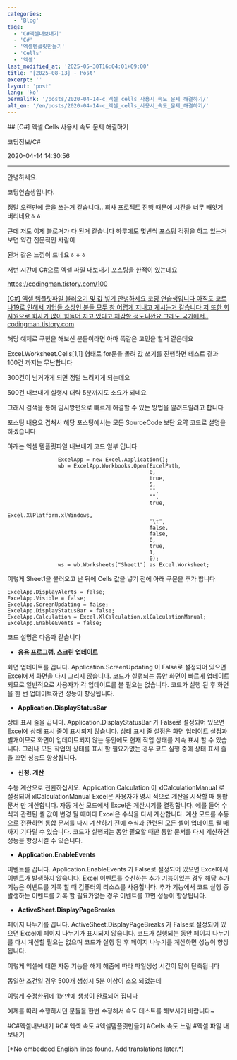 ```yaml
---
categories:
  - 'Blog'
tags:
  - 'C#엑셀내보내기'
  - 'C#'
  - '엑셀템플릿만들기'
  - 'Cells'
  - '엑셀'
last_modified_at: '2025-05-30T16:04:01+09:00'
title: '[2025-08-13] - Post'
excerpt: ''
layout: 'post'
lang: 'ko'
permalink: '/posts/2020-04-14-c_엑셀_cells_사용시_속도_문제_해결하기/'
alt_en: '/en/posts/2020-04-14-c_엑셀_cells_사용시_속도_문제_해결하기/'
---
```


<div class="lang-panel lang-ko" lang="ko">
## [C#] 엑셀 Cells 사용시 속도 문제 해결하기

코딩정보/C#

2020-04-14 14:30:56

* * *

안녕하세요.

코딩연습생입니다.

정말 오랜만에 글을 쓰는거 같습니다.. 회사 프로젝트 진행 때문에 시간을 너무 빼앗겨 버리네요ㅎㅎ

근데 저도 이제 블로거가 다 된거 같습니다 하루에도 몇번씩 포스팅 걱정을 하고 있는거 보면 약간 전문적인 사람이

된거 같은 느낌이 드네요ㅎㅎㅎ

저번 시간에 C#으로 엑셀 파일 내보내기 포스팅을 한적이 있는데요

<https://codingman.tistory.com/100>

[ [C#] 엑셀 템플릿파일 불러오기 및 값 넣기 안녕하세요 코딩 연습생입니다 아직도 코로나19로 인해서 기업들 소상인 분들 모두 참 어렵게
지내고 계시는거 같습니다 저 또한 회사원으로 회사가 많이 힘들어 지고 있다고 체감할 정도니깐요 그래도 국가에서..
codingman.tistory.com ](https://codingman.tistory.com/100)

해당 예제로 구현을 해보신 분들이라면 아마 똑같은 고민을 할거 같은데요

Excel.Worksheet.Cells[1,1] 형태로 for문을 돌려 값 쓰기를 진행하면 테스트 결과 100건 까지는 무난합니다

300건이 넘거가게 되면 정말 느려지게 되는데요

500건 내보내기 실행시 대략 5분까지도 소요가 되네요

그래서 검색을 통해 임시방편으로 빠르게 해결할 수 있는 방법을 알려드릴려고 합니다

포스팅 내용으 겹쳐서 해당 포스팅에서는 모든 SourceCode 보단 요약 코드로 설명을 하겠습니다

아래는 엑셀 템플릿파일 내보내기 코드 일부 입니다

    
    
                    ExcelApp = new Excel.Application();
                    wb = ExcelApp.Workbooks.Open(ExcelPath,
                                                 0,
                                                 true,
                                                 5,
                                                 "",
                                                 "",
                                                 true,
                                                 Excel.XlPlatform.xlWindows,
                                                 "\t",
                                                 false,
                                                 false,
                                                 0,
                                                 true,
                                                 1,
                                                 0);
                    ws = wb.Worksheets["Sheet1"] as Excel.Worksheet;

이렇게 Sheet1을 불러오고 난 뒤에 Cells 값을 넣기 전에 아래 구문을 추가 합니다

    
    
    ExcelApp.DisplayAlerts = false;
    ExcelApp.Visible = false;
    ExcelApp.ScreenUpdating = false;
    ExcelApp.DisplayStatusBar = false;
    ExcelApp.Calculation = Excel.XlCalculation.xlCalculationManual;
    ExcelApp.EnableEvents = false;

코드 설명은 다음과 같습니다

  * **응용 프로그램. 스크린 업데이트**

화면 업데이트를 끕니다. Application.ScreenUpdating 이 False로 설정되어 있으면 Excel에서 화면을 다시 그리지
않습니다. 코드가 실행되는 동안 화면이 빠르게 업데이트되므로 일반적으로 사용자가 각 업데이트를 볼 필요는 없습니다. 코드가 실행 된 후
화면을 한 번 업데이트하면 성능이 향상됩니다.

  * **Application.DisplayStatusBar**

상태 표시 줄을 끕니다. Application.DisplayStatusBar 가 False로 설정되어 있으면 Excel에 상태 표시 줄이
표시되지 않습니다. 상태 표시 줄 설정은 화면 업데이트 설정과 별개이므로 화면이 업데이트되지 않는 동안에도 현재 작업 상태를 계속 표시 할
수 있습니다. 그러나 모든 작업의 ​​상태를 표시 할 필요가없는 경우 코드 실행 중에 상태 표시 줄을 끄면 성능도 향상됩니다.

  * **신청. 계산**

수동 계산으로 전환하십시오. Application.Calculation 이 xlCalculationManual 로 설정되어
xlCalculationManual Excel은 사용자가 명시 적으로 계산을 시작할 때 통합 문서 만 계산합니다. 자동 계산 모드에서
Excel은 계산시기를 결정합니다. 예를 들어 수식과 관련된 셀 값이 변경 될 때마다 Excel은 수식을 다시 계산합니다. 계산 모드를
수동으로 전환하면 통합 문서를 다시 계산하기 전에 수식과 관련된 모든 셀이 업데이트 될 때까지 기다릴 수 있습니다. 코드가 실행되는 동안
필요할 때만 통합 문서를 다시 계산하면 성능을 향상시킬 수 있습니다.

  * **Application.EnableEvents**

이벤트를 끕니다. Application.EnableEvents 가 False로 설정되어 있으면 Excel에서 이벤트가 발생하지 않습니다.
Excel 이벤트를 수신하는 추가 기능이있는 경우 해당 추가 기능은 이벤트를 기록 할 때 컴퓨터의 리소스를 사용합니다. 추가 기능에서 코드
실행 중 발생하는 이벤트를 기록 할 필요가없는 경우 이벤트를 끄면 성능이 향상됩니다.

  * **ActiveSheet.DisplayPageBreaks**

페이지 나누기를 끕니다. ActiveSheet.DisplayPageBreaks 가 False로 설정되어 있으면 Excel에 페이지 나누기가
표시되지 않습니다. 코드가 실행되는 동안 페이지 나누기를 다시 계산할 필요는 없으며 코드가 실행 된 후 페이지 나누기를 계산하면 성능이
향상됩니다.

이렇게 엑셀에 대한 자동 기능을 해제 해줌에 따라 파일생성 시간이 많이 단축됩니다

동일한 조건일 경우 500개 생성시 5분 이상이 소요 되었는데

이렇게 수정한뒤에 1분만에 생성이 완료되어 집니다

예제를 따라 수행하시던 분들을 한번 수정해서 속도 테스트를 해보시기 바랍니다~

  

#C#엑셀내보내기 #C# 엑섹 속도 #엑셀템플릿만들기 #Cells 속도 느림 #엑셀 파일 내보내기


</div>
<div class="lang-panel lang-en" lang="en">
(*No embedded English lines found. Add translations later.*)

</div>
